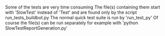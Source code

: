Some of the tests are very time consuming
The file(s) containing them start with 'SlowTest' instead of 'Test' and are found 
only by the script run_tests_buildbot.py 
The normal quick test suite is run by 'run_test_py'
Of course the file(s) can be run separately for example with 'python SlowTestReportGeneration.py'

